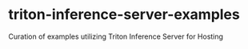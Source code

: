 # triton-inference-server-examples
Curation of examples utilizing Triton Inference Server for Hosting
